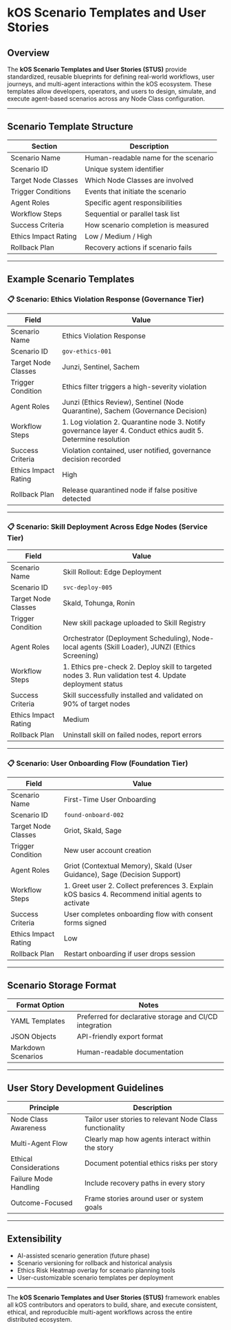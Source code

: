 # kOS Scenario Templates and User Stories

## Overview
The **kOS Scenario Templates and User Stories (STUS)** provide standardized, reusable blueprints for defining real-world workflows, user journeys, and multi-agent interactions within the kOS ecosystem. These templates allow developers, operators, and users to design, simulate, and execute agent-based scenarios across any Node Class configuration.

---

## Scenario Template Structure

| Section                | Description                             |
|------------------- |----------------------------------- |
| Scenario Name        | Human-readable name for the scenario |
| Scenario ID          | Unique system identifier           |
| Target Node Classes  | Which Node Classes are involved   |
| Trigger Conditions   | Events that initiate the scenario |
| Agent Roles          | Specific agent responsibilities    |
| Workflow Steps       | Sequential or parallel task list  |
| Success Criteria     | How scenario completion is measured |
| Ethics Impact Rating | Low / Medium / High                |
| Rollback Plan        | Recovery actions if scenario fails |

---

## Example Scenario Templates

### 📋 **Scenario: Ethics Violation Response (Governance Tier)**

| Field                | Value                             |
|------------------- |------------------------------- |
| Scenario Name        | Ethics Violation Response        |
| Scenario ID          | `gov-ethics-001`                 |
| Target Node Classes  | Junzi, Sentinel, Sachem          |
| Trigger Condition    | Ethics filter triggers a high-severity violation |
| Agent Roles          | Junzi (Ethics Review), Sentinel (Node Quarantine), Sachem (Governance Decision) |
| Workflow Steps       | 1. Log violation  2. Quarantine node  3. Notify governance layer  4. Conduct ethics audit  5. Determine resolution |
| Success Criteria     | Violation contained, user notified, governance decision recorded |
| Ethics Impact Rating | High                             |
| Rollback Plan        | Release quarantined node if false positive detected |

---

### 📋 **Scenario: Skill Deployment Across Edge Nodes (Service Tier)**

| Field                | Value                             |
|------------------- |------------------------------- |
| Scenario Name        | Skill Rollout: Edge Deployment  |
| Scenario ID          | `svc-deploy-005`                |
| Target Node Classes  | Skald, Tohunga, Ronin          |
| Trigger Condition    | New skill package uploaded to Skill Registry |
| Agent Roles          | Orchestrator (Deployment Scheduling), Node-local agents (Skill Loader), JUNZI (Ethics Screening) |
| Workflow Steps       | 1. Ethics pre-check  2. Deploy skill to targeted nodes  3. Run validation test  4. Update deployment status |
| Success Criteria     | Skill successfully installed and validated on 90% of target nodes |
| Ethics Impact Rating | Medium                          |
| Rollback Plan        | Uninstall skill on failed nodes, report errors |

---

### 📋 **Scenario: User Onboarding Flow (Foundation Tier)**

| Field                | Value                             |
|------------------- |------------------------------- |
| Scenario Name        | First-Time User Onboarding       |
| Scenario ID          | `found-onboard-002`              |
| Target Node Classes  | Griot, Skald, Sage               |
| Trigger Condition    | New user account creation        |
| Agent Roles          | Griot (Contextual Memory), Skald (User Guidance), Sage (Decision Support) |
| Workflow Steps       | 1. Greet user  2. Collect preferences  3. Explain kOS basics  4. Recommend initial agents to activate |
| Success Criteria     | User completes onboarding flow with consent forms signed |
| Ethics Impact Rating | Low                              |
| Rollback Plan        | Restart onboarding if user drops session |

---

## Scenario Storage Format

| Format Option         | Notes                                      |
|------------------ |------------------------------------- |
| YAML Templates     | Preferred for declarative storage and CI/CD integration |
| JSON Objects       | API-friendly export format               |
| Markdown Scenarios | Human-readable documentation             |

---

## User Story Development Guidelines

| Principle               | Description                                |
|------------------- |------------------------------------ |
| Node Class Awareness | Tailor user stories to relevant Node Class functionality |
| Multi-Agent Flow      | Clearly map how agents interact within the story |
| Ethical Considerations | Document potential ethics risks per story  |
| Failure Mode Handling | Include recovery paths in every story      |
| Outcome-Focused       | Frame stories around user or system goals  |

---

## Extensibility

- AI-assisted scenario generation (future phase)
- Scenario versioning for rollback and historical analysis
- Ethics Risk Heatmap overlay for scenario planning tools
- User-customizable scenario templates per deployment

---

The **kOS Scenario Templates and User Stories (STUS)** framework enables all kOS contributors and operators to build, share, and execute consistent, ethical, and reproducible multi-agent workflows across the entire distributed ecosystem.

